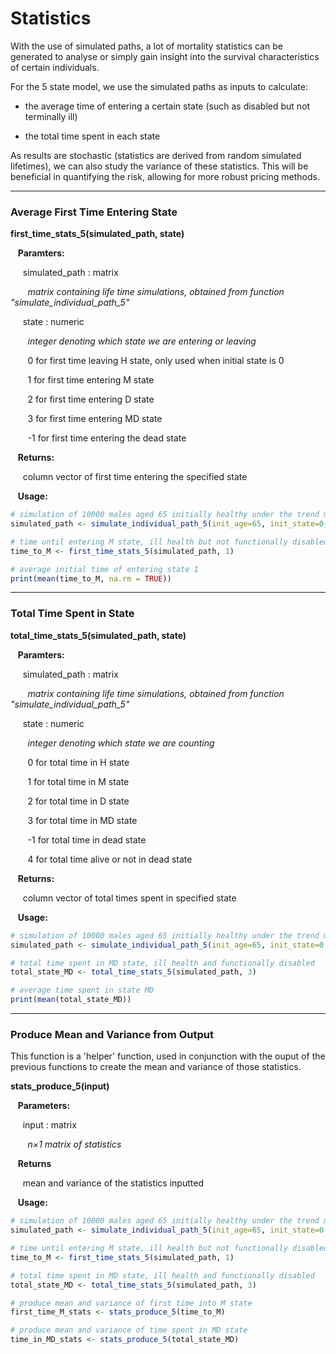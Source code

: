 # Statistics 

With the use of simulated paths, a lot of mortality statistics can be generated 
to analyse or simply gain insight into the survival characteristics of certain individuals. 

For the 5 state model, we use the simulated paths as inputs to calculate:

* the average time of entering a certain state (such as disabled but not terminally ill)

* the total time spent in each state 

As results are stochastic (statistics are derived from random simulated lifetimes), we can 
also study the variance of these statistics. This will be beneficial in quantifying the risk, 
allowing for more robust pricing methods. 

---

### Average First Time Entering State

**first_time_stats_5(simulated_path, state)**

&nbsp;&nbsp; **Paramters:**

&nbsp;&nbsp;&nbsp;&nbsp; simulated_path : matrix

&nbsp;&nbsp;&nbsp;&nbsp;&nbsp;&nbsp; *matrix containing life time simulations, obtained from function "simulate_individual_path_5"*

&nbsp;&nbsp;&nbsp;&nbsp; state : numeric

&nbsp;&nbsp;&nbsp;&nbsp;&nbsp;&nbsp; *integer denoting which state we are entering or leaving*

&nbsp;&nbsp;&nbsp;&nbsp;&nbsp;&nbsp; 0 for first time leaving H state, only used when initial state is 0

&nbsp;&nbsp;&nbsp;&nbsp;&nbsp;&nbsp; 1 for first time entering M state

&nbsp;&nbsp;&nbsp;&nbsp;&nbsp;&nbsp; 2 for first time entering D state

&nbsp;&nbsp;&nbsp;&nbsp;&nbsp;&nbsp; 3 for first time entering MD state

&nbsp;&nbsp;&nbsp;&nbsp;&nbsp;&nbsp; -1 for first time entering the dead state

&nbsp;&nbsp; **Returns:**

&nbsp;&nbsp;&nbsp;&nbsp; column vector of first time entering the specified state

&nbsp;&nbsp; **Usage:**

```r
# simulation of 10000 males aged 65 initially healthy under the trend model
simulated_path <- simulate_individual_path_5(init_age=65, init_state=0, params, gender=0, i, cohort = 10000, model=2)

# time until entering M state, ill health but not functionally disabled
time_to_M <- first_time_stats_5(simulated_path, 1)

# average initial time of entering state 1
print(mean(time_to_M, na.rm = TRUE))
```

---

### Total Time Spent in State

**total_time_stats_5(simulated_path, state)**

&nbsp;&nbsp; **Paramters:**

&nbsp;&nbsp;&nbsp;&nbsp; simulated_path : matrix

&nbsp;&nbsp;&nbsp;&nbsp;&nbsp;&nbsp; *matrix containing life time simulations, obtained from function "simulate_individual_path_5"*

&nbsp;&nbsp;&nbsp;&nbsp; state : numeric

&nbsp;&nbsp;&nbsp;&nbsp;&nbsp;&nbsp; *integer denoting which state we are counting*

&nbsp;&nbsp;&nbsp;&nbsp;&nbsp;&nbsp; 0 for total time in H state

&nbsp;&nbsp;&nbsp;&nbsp;&nbsp;&nbsp; 1 for total time in M state

&nbsp;&nbsp;&nbsp;&nbsp;&nbsp;&nbsp; 2 for total time in D state

&nbsp;&nbsp;&nbsp;&nbsp;&nbsp;&nbsp; 3 for total time in MD state

&nbsp;&nbsp;&nbsp;&nbsp;&nbsp;&nbsp; -1 for total time in dead state

&nbsp;&nbsp;&nbsp;&nbsp;&nbsp;&nbsp; 4 for total time alive or not in dead state

&nbsp;&nbsp; **Returns:**

&nbsp;&nbsp;&nbsp;&nbsp; column vector of total times spent in specified state

&nbsp;&nbsp; **Usage:**

```r
# simulation of 10000 males aged 65 initially healthy under the trend model
simulated_path <- simulate_individual_path_5(init_age=65, init_state=0, params, gender=0, i, cohort = 10000, model=2)

# total time spent in MD state, ill health and functionally disabled 
total_state_MD <- total_time_stats_5(simulated_path, 3)

# average time spent in state MD
print(mean(total_state_MD))
```

---

### Produce Mean and Variance from Output

This function is a 'helper' function, used in conjunction with the ouput of the 
previous functions to create the mean and variance of those statistics. 

**stats_produce_5(input)**

&nbsp;&nbsp; **Parameters:**

&nbsp;&nbsp;&nbsp;&nbsp; input : matrix

&nbsp;&nbsp;&nbsp;&nbsp;&nbsp;&nbsp; *n$\times$1 matrix of statistics*

&nbsp;&nbsp; **Returns**

&nbsp;&nbsp;&nbsp;&nbsp; mean and variance of the statistics inputted

&nbsp;&nbsp; **Usage:**

```r
# simulation of 10000 males aged 65 initially healthy under the trend model 
simulated_path <- simulate_individual_path_5(init_age=65, init_state=0, params, gender=0, i, cohort = 10000, model=2)

# time until entering M state, ill health but not functionally disabled
time_to_M <- first_time_stats_5(simulated_path, 1)

# total time spent in MD state, ill health and functionally disabled 
total_state_MD <- total_time_stats_5(simulated_path, 3)

# produce mean and variance of first time into M state
first_time_M_stats <- stats_produce_5(time_to_M)

# produce mean and variance of time spent in MD state
time_in_MD_stats <- stats_produce_5(total_state_MD)
```


